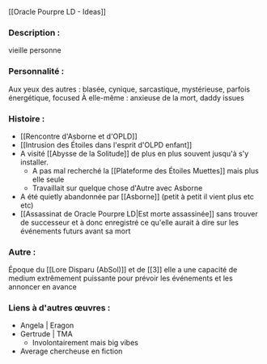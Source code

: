 [[Oracle Pourpre LD - Ideas]]
### Description :
vieille personne

### Personnalité :
Aux yeux des autres : blasée, cynique, sarcastique, mystérieuse, parfois énergétique, focused
À elle-même : anxieuse de la mort, daddy issues

### Histoire :
- [[Rencontre d'Asborne et d'OPLD]]
- [[Intrusion des Étoiles dans l'esprit d'OLPD enfant]]
- A visité [[Abysse de la Solitude]] de plus en plus souvent jusqu'à s'y installer.
	- A pas mal recherché la [[Plateforme des Étoiles Muettes]] mais plus elle seule
	- Travaillait sur quelque chose d'Autre avec Asborne
- A été quietly abandonnée par [[Asborne]] (petit à petit il vient plus etc etc)
- [[Assassinat de Oracle Pourpre LD|Est morte assassinée]] sans trouver de successeur et à donc enregistré ce qu'elle aurait à dire sur les événements futurs avant sa mort

### Autre :
Époque du [[Lore Disparu (AbSol)]] et de [[3]]
elle a une capacité de medium extrêmement puissante pour prévoir les événements et les annoncer en avance

### Liens à d'autres œuvres :
- Angela | Eragon
- Gertrude | TMA
	- Involontairement mais big vibes
- Average chercheuse en fiction